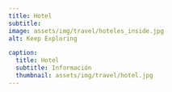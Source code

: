 ```yaml
---
title: Hotel
subtitle: 
image: assets/img/travel/hoteles_inside.jpg
alt: Keep Exploring

caption:
  title: Hotel
  subtitle: Información
  thumbnail: assets/img/travel/hotel.jpg
---
```


